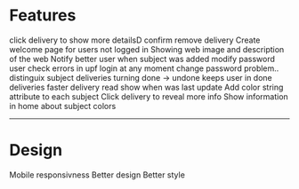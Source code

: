 # Features

click delivery to show more detailsD
confirm remove delivery
Create welcome page for users not logged in Showing web image and description of the web
Notify better user when subject was added
modify password user
check errors in upf login at any moment change password problem..
distinguix subject deliveries
turning done -> undone keeps user in done deliveries
faster delivery read
show when was last update
Add color string attribute to each subject
Click delivery to reveal more info
Show information in home about subject colors

---

# Design

Mobile responsivness
Better design 
Better style